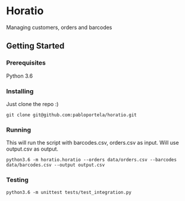 # Horatio

Managing customers, orders and barcodes

## Getting Started


### Prerequisites

Python 3.6


### Installing

Just clone the repo :)

```
git clone git@github.com:pabloportela/horatio.git
```


### Running

This will run the script with barcodes.csv, orders.csv as input. Will use output.csv as output.

```
python3.6 -m horatio.horatio --orders data/orders.csv --barcodes data/barcodes.csv --output output.csv
```

### Testing

```
python3.6 -m unittest tests/test_integration.py
```
